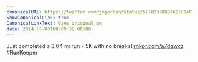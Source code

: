```yaml
---
canonicalURL: https://twitter.com/jmjordan/status/517828788076298240
ShowCanonicalLink: true
CanonicalLinkText: View original on
date: 2014-10-03T00:09:38+00:00
---
```

Just completed a 3.04 mi run - 5K with no breaks! [rnkpr.com/a7dqwcz](http://rnkpr.com/a7dqwcz) #RunKeeper